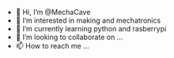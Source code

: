 - 👋 Hi, I’m @MechaCave
- 👀 I’m interested in making and mechatronics
- 🌱 I’m currently learning python and rasberrypi
- 💞️ I’m looking to collaborate on ...
- 📫 How to reach me ...

<!---
MechaCave/MechaCave is a ✨ special ✨ repository because its `README.md` (this file) appears on your GitHub profile.
You can click the Preview link to take a look at your changes.
--->
